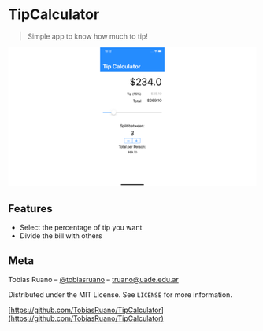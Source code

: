 # TipCalculator
> Simple app to know how much to tip!

![](header.png)

## Features
* Select the percentage of tip you want
* Divide the bill with others

## Meta

Tobias Ruano – [@tobiasruano](https://twitter.com/tobiasruano) – truano@uade.edu.ar

Distributed under the MIT License. See ``LICENSE`` for more information.

[https://github.com/TobiasRuano/TipCalculator](https://github.com/TobiasRuano/TipCalculator)
